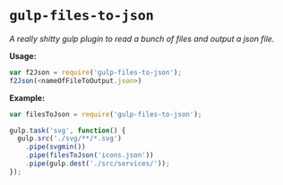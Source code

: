# `gulp-files-to-json`

*A really shitty gulp plugin to read a bunch of files and output a json file.*

**Usage:**
```js
var f2Json = require('gulp-files-to-json');
f2Json(<nameOfFileToOutput.json>)
```

**Example:**

```js
var filesToJson = require('gulp-files-to-json');

gulp.task('svg', function() {
  gulp.src('./svg/**/*.svg')
    .pipe(svgmin())
    .pipe(filesToJson('icons.json'))
    .pipe(gulp.dest('./src/services/'));
});
```